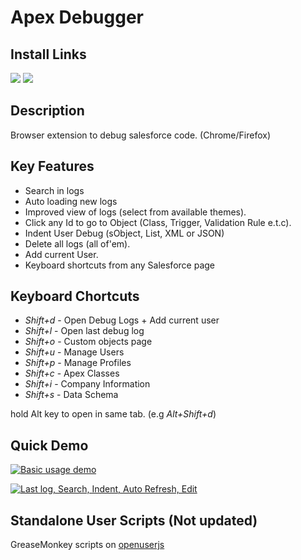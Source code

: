 Apex Debugger
===============

Install Links
-----------------------------
[<img src="https://cdnjs.cloudflare.com/ajax/libs/browser-logos/43.2.0/archive/chrome_12-48/chrome_12-48_128x128.png" >](https://chrome.google.com/webstore/detail/apex-debugger/mpckkbblhbfngaininanfjpdfjhbncjo)    [<img src="https://cdnjs.cloudflare.com/ajax/libs/browser-logos/43.2.0/archive/firefox_3.5-22/firefox_3.5-22_128x128.png"  >](https://addons.mozilla.org/en-US/firefox/addon/apex-dbgr/)

Description
------------
Browser extension to debug salesforce code. (Chrome/Firefox)

Key Features
------------

  * Search in logs
  * Auto loading new logs
  * Improved view of logs (select from available themes).
  * Click any Id to go to Object (Class, Trigger, Validation Rule e.t.c).
  * Indent User Debug (sObject, List, XML or JSON)
  * Delete all logs (all of'em).
  * Add current User.
  * Keyboard shortcuts from any Salesforce page

Keyboard Chortcuts
------------------

* _Shift+d_ - Open Debug Logs + Add current user
* _Shift+l_ - Open last debug log
* _Shift+o_ - Custom objects page
* _Shift+u_ - Manage Users
* _Shift+p_ - Manage Profiles
* _Shift+c_ - Apex Classes
* _Shift+i_ - Company Information
* _Shift+s_ - Data Schema

hold Alt key to open in same tab. (e.g _Alt+Shift+d_)

Quick Demo
-----------------

[![Basic usage demo   ](https://img.youtube.com/vi/4PaQhY6tSDk/0.jpg)](https://www.youtube.com/watch?v=4PaQhY6tSDk)

[![ Last log, Search, Indent, Auto Refresh, Edit   ](https://img.youtube.com/vi/FuoA07dxEGI/0.jpg)](https://www.youtube.com/watch?v=FuoA07dxEGI)

Standalone User Scripts (Not updated)
-----------------------------

GreaseMonkey scripts on [openuserjs](https://openuserjs.org/users/motiko/scripts)
